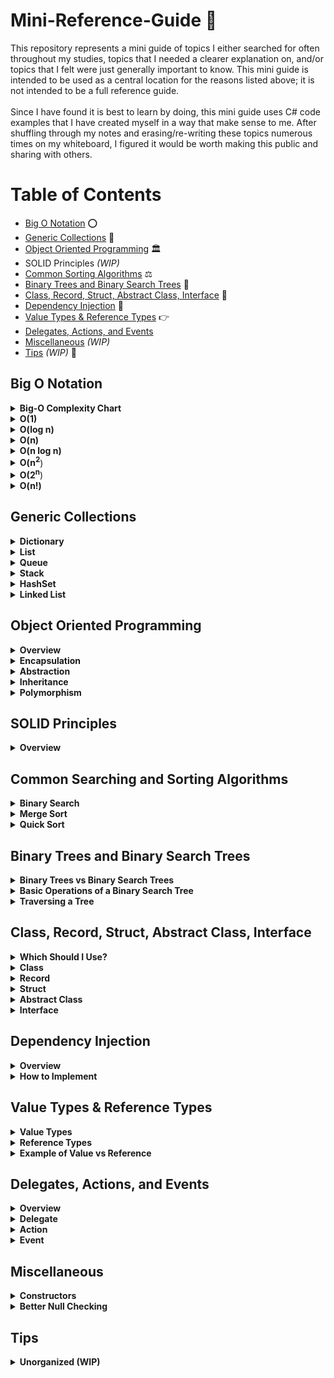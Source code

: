 # Mini-Reference-Guide :bookmark_tabs:
This repository represents a mini guide of topics I either searched for often throughout my studies, topics that I needed a clearer explanation on, and/or topics that I felt were just generally important to know. This mini guide is intended to be used as a central location for the reasons listed above; it is not intended to be a full reference guide. <br>
<br>
Since I have found it is best to learn by doing, this mini guide uses C# code examples that I have created myself in a way that make sense to me.
After shuffling through my notes and erasing/re-writing these topics numerous times on my whiteboard, I figured it would be worth making this public and sharing with others. <br>

# Table of Contents  
* [Big O Notation](#big-o-notation) :o:
* [Generic Collections](#generic-collections) :wrench:
* [Object Oriented Programming](#object-oriented-programming) :classical_building:
* SOLID Principles *(WIP)*
* [Common Sorting Algorithms](#common-searching-and-sorting-algorithms) :balance_scale:
* [Binary Trees and Binary Search Trees](#binary-trees-and-binary-search-trees) :evergreen_tree:
* [Class, Record, Struct, Abstract Class, Interface](#class-record-struct-abstract-class-interface) :scroll:
* [Dependency Injection](#dependency-injection) :pushpin:
* [Value Types & Reference Types](#value-types--reference-types) :point_right:
* [Delegates, Actions, and Events](#delegates-actions-and-events)
* [Miscellaneous](#miscellaneous) *(WIP)*
* [Tips](#tips) *(WIP)* :notebook:	

## Big O Notation
<details>
  <summary><b>Big-O Complexity Chart</b></summary>
<br>
<img src=https://github.com/Kfollen93/Mini-Reference-Guide/blob/main/Images/BigOChart.png alt="Big O Complexity Chart"> <br>
https://www.bigocheatsheet.com/
</details>

<details>
  <summary><b>O(1)</b></summary>
  O(1) is represented as "Constant Time". This means that regardless of the amount of data that is involved, whether it's 10,000 or 10, it will always require the same amount of time. <br>
  <br>
  An example of O(1) is:

  ```cs
  private static int ReturnFirstElementInArray(int[] arr)
  {
      return arr[0];
  }
  ```
</details>

<details>
  <summary><b>O(log n)</b></summary>
  O(log n) is represented as "Logarithmic Time". This means that the time will increase linearly while n increases exponentially. It is most commonly seen with divide and conquer algorithms. You can think of it as when the input is being divided in half with each iteration, it is logarithmic time. <br>
  <br>
  An example of O(log n) is:

  ```cs
  // Binary Search
  private int SearchForTargetIndex(int[] arr, int target)
  {
      int leftPointer = 0;
      int rightPointer = arr.Length - 1;
    
      while (leftPointer <= rightPointer)
      {
          // Prevent integer overflow.
          int mid = leftPointer + (rightPointer - leftPointer) / 2;

          if (arr[mid] == target)
              return mid;
          else if (target < arr[mid])
              rightPointer = mid - 1;
          else
              leftPointer = mid + 1;
      }
      return false;
  }
  ```
  It is worth noting that in the best case here, the time complexity could actually be O(1) if the mid point matches the target at the start. However, it is typical to measure time complexity based upon the worst case scenario, which in this case would be O(log n).
</details>

<details>
  <summary><b>O(n)</b></summary>
  O(n) is represented as "Linear Time". This means that the amount of time it will take is directly proportional to the number (<b><i>n</i></b>) of elements. The larger the amount of data that is involved, the longer it will take to complete. <br>
  <br>
  An example of O(n) is:

  ```cs
  private static int SearchForTargetIndex(int[] arr, int target)
  {
      for (int i = 0; i < arr.Length; i++)
      {
          if (arr[i] == target)
          {
              return i;
          }
      }
  }
  ```
 It is worth noting in the example above, if the array was sorted already, we could apply Binary Search to solve this and reduce the time complexity down to O(log n), but assuming the array is not sorted, then this would be the most optimal solution, as sorting an array is slower than a linear search (as you will see in the next example).
</details>
  
<details>
  <summary><b>O(n log n)</b></summary>
  O(n log n) is represented as "Linearithmic Time". I find it is easiest to understand this as an algorithm that performs O(log n) operations <b><i> n </i></b> times. <br>
  <br>
  An example of O(n log n) is:

  ```cs
private static int[] MergeSort(int[] nums)
{
      if (nums.Length <= 1) return nums; // Array is already sorted
      int[] left;
      int[] right;
      int[] sorted = new int[nums.Length];

      int mid = nums.Length / 2;

      left = new int[mid]; // Sets the size of left

      // if the array is even
      if (nums.Length % 2 == 0)
      {
          right = new int[mid];
      }
      else // if the array is odd, then add one extra element to the right array
      {
          right = new int[mid + 1];
      }

      // Populating the left array -> Going from 0 to the mid point.
      for (int i = 0; i < mid; i++)
      {
          left[i] = nums[i];
      }

      // Populating the right array -> Going from the mid point to the end of the array.
      int j = 0;
      for (int i = mid; i < nums.Length; i++)
      {
          right[j] = nums[i];
          j++;
      }

      // Use recursion to sort the arrays
      left = MergeSort(left);
      right = MergeSort(right);

      // Merge arrays - Call the Merge function
      sorted = Merge(left, right);

      return sorted;
}

public static int[] Merge(int[] left, int[] right)
{
      // Set the size of the sorted array
      int sortedLength = left.Length + right.Length;
      int[] sorted = new int[sortedLength];

      int leftIndex = 0;
      int rightIndex = 0;
      int indexSorted = 0;

      // While there's always at least one element in either array
      while (leftIndex < left.Length || rightIndex < right.Length)
      {
        // If there's at least one element in BOTH arrays
        if (leftIndex < left.Length && rightIndex < right.Length)
        {
            if (left[leftIndex] <= right[rightIndex])
            {
                sorted[indexSorted] = left[leftIndex];
                leftIndex++;
                indexSorted++;
            }
            else
            {
                sorted[indexSorted] = right[rightIndex];
                rightIndex++;
                indexSorted++;
            }
        }
        // If only the left array has elements
        else if (leftIndex < left.Length)
        {
            sorted[indexSorted] = left[leftIndex];
            leftIndex++;
            indexSorted++;
        }
        // If only the right array has elements
        else if (rightIndex < right.Length)
        {
            sorted[indexSorted] = right[rightIndex];
            rightIndex++;
            indexSorted++;
        }
    }
    return sorted;
}
  ```
</details>
  
<details>
  <summary><b>O(n<sup>2</sup></b>)</summary>
  O(n<sup>2</sup>) is represented as "Quadratic Time". You will most typically see this with nested loops (although do not fall victim to thinking if it is a nested loop that it is automatically Quadratic Time; this is not how you calculate time complexity). If you are looping through the outer array <b><i> n </i></b> times, then the inner loop will also need to run <b><i> n </i></b> times during each iteration of the outer loop (the square of n).  <br>
  <br>
  An example of O(n<sup>2</sup></b>) is:

  ```cs
  private static void SortArrayInPlace(int[] arr)
  {
      int temp;
  
      for (int i = 0; i < arr.Length; i++)
      {
          for (int j = i + 1; j < arr.Length; j++)
          {
              if (arr[j] < arr[i])
              {
                  temp = nums[j];
                  nums[j] = nums[i];
                  nums[i] = temp;
              }
          }
      }
  }
  ```
</details>
  
<details>
  <summary><b>O(2<sup>n</sup></b>)</summary>
  O(2<sup>n</sup>) is represented as "Exponential Time". You will most likely see this with recursive functions that make two recursive calls, in order to solve a problem of size <b><i> n</i></b>.  <br>
  <br>
  An example of O(2^n) is:

  ```cs
  private static int Fibonacci(int n)
  {
      if (n < 2)
      {
          return n;
      }
      else
      {
         return Fibonacci(n - 1) + Fibonacci(n - 2);
      }
  }
  ```
</details>
  
<details>
  <summary><b>O(n!)</b></summary>
  O(n!) is represented as "Factorial Time". You are most likely to see this when writing algorithms that involve permutations. You should know that a factorial is the product of the sequence of <b><i> n</i></b> integers. <b><i>10!</i></b> is already 3,628,800.<br>
  <br>
  I do not have much experience solving common O(n!) algorithms, therefore instead of copying/pasting a solution I do not fully understand, I will share a couple common problems for you to review:

  ```cs
  Traveling Salesman
  Generate all the Permutations of a List
  ```
</details>
  
## Generic Collections
<details>
  <summary><b>Dictionary</b></summary>
  Stores items as a Key/Value pair. I find using a Dictionary can be useful for a lot of situations. Just remember keys must be unique! The Dictionary structure utilizes hashing, allowing for many methods (Add(), ContainsKey(), etc) to run in O(1) time (similiar to a HashSet).<br>
 <br>
 An example of using a Dictionary is:
  
  ```cs
    // Every element appears twice except for one element in nums.
    // (Example: nums = [4,1,2,1,2]). Find that single one.
    public int SingleNumber(int[] nums)
    {
        // Create a Dictionary
        Dictionary<int, int> dic = new Dictionary<int, int>();
        int value = 0;
        foreach (int i in nums)
        {
            if (!dic.ContainsKey(i))
            {
                dic.Add(i, 1);
            }
            else
            {
                dic[i]++;
            }
            
            // Alternatively this could be done using TryAdd()
            if (!dic.TryAdd(i, 1)) dic[i]++;
        }
        
        foreach (KeyValuePair<int, int> pair in dic)
        {
            if (pair.Value.Equals(1))
            {
                value = pair.Key; 
            }
        }
        return value;
        
        // The example above is a bit overkill too, there's many ways to do this, but I wanted to display a potential way of using an array.
        // You could solve this through LINQ's Group By, adding to HashSet, etc.
    }
```
</details>

<details>
  <summary><b>List</b></summary>
  Similar to an Array but able to add/remove items from it during run time. Array memory is static and continuous. List memory is dynamic and random. List has a .Count property and if .Count equals .Capacity, then the capacity of the List is increased by automatically reallocating the internal array, and the existing elements are copied to the new array before the new element is added. However, if .Count is less than .Capacity, this calling .Add() is an O(1) operation. If the capacity needs to be increased to accommodate the new element, this method becomes an O(n) operation, where n is Count. Remove() is a linear search. <br>
  <br>
  An example of using a List is:
  
  ```cs
      public static void Main(string[] args)
      {
          List<int> myList = new List<int>();

          myList.Add(1);
          myList.Add(2);
          myList.Add(3);
          foreach (int i in myList)
          {
              Console.WriteLine(i);
          }
          Console.WriteLine("--------");

          myList.Reverse();
          foreach (int i in myList)
          {
              Console.WriteLine(i);
          }
          Console.WriteLine("--------");

          myList.Remove(2);
          foreach (int i in myList)
          {
              Console.WriteLine(i);
          }
          Console.WriteLine("--------");

          Console.WriteLine("The index of number 3 is: " + myList.IndexOf(3));

          Console.WriteLine(myList.ToArray());
      }
  
      /*
      Print out would look like:
      1
      2
      3
      --------
      3
      2
      1
      --------
      3
      1
      --------
      The index of number 3 is: 0
      System.Int32[]
      */
```
</details>
  
<details>
  <summary><b>Queue</b></summary>
  Stores items on First-in-First-out (FIFO) basis. You can remember how a Queue works by thinking of waiting in a line. The person at the front of the line, will be first the first person out of the line. Enqueue() is an O(1) operation if the Count is less than the capacity of the internal array (otherwise it is linear). Where as Dequeue() and Peek() are always an O(1) operation. Queues are often seen used in Breadth First Search (BFS) algorithms.<br>
  <br>
  An example of a using a Queue is:
  
```cs
    static void Main(string[] args)
    {
        Queue<int> myQueue = new Queue<int>();
  
        myQueue.Enqueue(1);
        myQueue.Enqueue(2);
        myQueue.Enqueue(3);
        myQueue.Enqueue(4);
        myQueue.Dequeue();
        myQueue.Peek();
  
        foreach(int i in myQueue)
        {
            Console.WriteLine(i);
        }
  
        Console.WriteLine(myQueue.Peek());
  
      /* Output:
         2
         3
         4
         
         2 // Peek() returns the object at the beginning of the Queue without removing it
      */
    }
  ```
</details>
  
<details>
  <summary><b>Stack</b></summary>
  Stores items on a Last-in-First-out (LIFO) basis. Some important methods of a Stack are: Peek() which returns the object at the top of the Stack without removing it, Pop() which removes and returns the object at the top of the Stack, and Push() which inserts an object at the top of the Stack. A Stack is often used for Depth First Search (DFS) solutions and/or can be implemented as an iterative solution, as an alternative to a recursive solution.<br>
  <br>
  I find myself frequently using Stacks when implementing an iterative approach during a tree traversal, an example being:
  
  ```cs
  /**
 * Definition for a binary tree node.
 * public class TreeNode {
 *     public int val;
 *     public TreeNode left;
 *     public TreeNode right;
 *     public TreeNode(int val=0, TreeNode left=null, TreeNode right=null) {
 *         this.val = val;
 *         this.left = left;
 *         this.right = right;
 *     }
 * }
 */
public class Solution
{
    public IList<int> InorderTraversal(TreeNode root) 
    {
        List<int> list = new List<int>();
        if (root == null) return list;
        
        Stack<TreeNode> stack = new Stack<TreeNode>();
        
        while (stack.Count != 0 || root != null)
        {
            if (root != null)
            {
                stack.Push(root);
                root = root.left;
            }
            else
            {
                root = stack.Pop();
                list.Add(root.val);
                root = root.right;
            }
        }
        
        return list;
    }
}
```
</details>
  
<details>
  <summary><b>HashSet</b></summary>
  Functions similar to a List by being able to add and remove items, however the main difference is that it can only store unordered unique elements (no duplicates). In addition to the above, a HashSet set has a O(1) lookup time, compared to a List or Array, which is O(n). A HashSet has similar functions to a List such as Count(), Add(), and Remove(). <br>
  <br>
An example of using a HashSet is:
  
```cs
  public static void Main(string[] args)
  {

    HashSet<int> hash = new HashSet<int>();

    hash.Add(1);
    hash.Add(2);
    hash.Add(3);
    hash.Add(3); // NOTE: This 3 is not added since it's duplicative.
    foreach (int i in hash)
    {
        Console.WriteLine(i);
    }
    Console.WriteLine("--------");

    hash.Remove(2);
    foreach (int i in hash)
    {
        Console.WriteLine(i);
    }

    /*
    1
    2
    3
    --------
    1
    3
    */
    
    // Note: Since a HashSet can only hold unique items, and .Add() is a boolean, you can simply call .Add(),
    // without checking .Contains() first. Example:
    
    if (hash.Add(5)) // If '5' isn't in the HashSet already, then the statement will be true and 5 will be added.
    
  }
```
</details>
  
<details>
  <summary><b>Linked List</b></summary>
  Linked list data items consists of nodes. A node is a combination of data and a pointer to the next node which is stored somewhere in a random memory location. Linked Lists are worth reading into further than this brief summary, as they are often used in interview questions and they can be a bit tricky to understand. Linked Lists provide O(1) insertion and removal (in a singly-linked list) if the pointer to the node right before the one you want to insert or remove is known, otherwise you will have an O(n) search to find that node. <br>
  You can visualize a Linked List as a list that contains nodes and each node contains a value and pointer (the link) to the next node within the list. <br>
  <br>
  
  ```
          [5] -> [4] -> [9] -> [6]
  ```
  <br>
An example of using a Linked List is:
  
```cs
  /**
 * Definition for singly-linked list.
 * public class ListNode {
 *     public int val;
 *     public ListNode next;
 *     public ListNode(int val=0, ListNode next=null) {
 *         this.val = val;
 *         this.next = next;
 *     }
 * }
 */
  public class Solution 
  {
      public ListNode ReverseList(ListNode head)
      {
          ListNode prev = null;

          while (head != null)
          {
              ListNode temp = head;
              head = head.next;
              temp.next = prev; // Turns the pointer backwards
              prev = temp;
          } 
          return prev;
          
          // This could also be implemented with a Stack :) 
      }
  }
```
</details>
  
## Object Oriented Programming
 <details>
    <summary><b>Overview</b></summary>
  Object Oriented Programming (OOP) is a programming style that focuses on the use of classes and objects. You will commonly hear this structure used with examples such as the code classes being blueprints that build instances of objects. The class is often a broad category, that will then share attributes, but the objects themselves will have their own values. Imagine you have a class named <code>Car</code>, and it has the attributes of: <code>model</code>, <code>color</code>, <code>year</code>. We could then give the Car class a method as well, such as, <code>ChangeColor();</code>. After that we would make an instance of the class, which is the object, by using the <code>new</code> keyword, such as <code>Car myFirstCar = new Car();</code>. From here you could make several car instances from the <code>Car</code> class that all have different values for the attributes listed above. <br>
   <br>
  There are four pillars of OOP, which are: Encapsulation, Abstraction, Inheritance, and Polymorphism.
 </details>
  
 <details>
   <summary><b>Encapsulation</b></summary>
   Encapsulation uses public/private modifiers to restrict what attributes can (and can not) be accessed. Attributes of the class are often kept private and public get and set accessors are provided to manipulate these attributes. Proper use of Encapsulation will help us avoid breaking things that are not related to the change we are making, increase readability and maintainability, and reduce complexity by means of decoupling. <br>
   
 ```cs
 class Enemy
{
    private string name;
    public string Name // Property
    {
        get { return name; } // get accessor which returns the value of the Name property
        set { name = value; } // set accessor to set a new value. The value keyword represents the value being assigned to the property.
    }
    
    // This could also be simplified to:
    public string Name { get; set; } // Publicly get the value and pubicly set it.
    public string Name { get; private set; } // Publicly get the value, but it can only be set privately within the class.
}
```
```cs
  class Program
 {
    static void Main(string[] args)
    {
        Enemy enemy = new Enemy();
        enemy.Name = "Bowser"; // set accessor will invoke
        Console.WriteLine(enemy.Name); // get accessor will invoke
    }
 }
```
   
 </details>
  
 <details>
   <summary><b>Abstraction</b></summary>
   Abstraction only shows the essential information, and hides any unnecessary details from the user. Abstraction is often implemented through interfaces and by using abstract classes. Abstraction and Encapsulation relate in a lot of ways, but Abstraction's focus is around creating an interface through which classes can interact with, and keeping the code decoupled so that each object is its own entity.<br>
   <br>
We're abstracting away the actual implmentation of how something works.  We're not interested in those specifics. A great example can be seen with a car. There are few things we need to know about a car in order to use it: how much gas it has, how the steering wheel works, where the brake pedal and gas pedal are, and so forth. However, we don't need to know exactly how the car works when we press the gas pedal and how this actually causes the car to move, along with how the break pedal works to slow down the car. All we care about is that if we call the method <code>MoveCar()</code> that the car would move. Therefore, by using interfaces, sections of code can communicate with each other, but they don't depend on each other to work.
 </details>
  
 <details>
   <summary><b>Inheritance</b></summary>
   At the simplest level, Inheritance involves the child class inheriting data and behaviors from the parent class. Within OOP, inhertiance can be defined as a "is-a" relationship between child and parent class. Sticking with the car example, it would make sense to have a parent class named <code>Car</code>. This class would contain data that is shared among all cars such as: <code>type</code>, <code>model</code>, <code>year</code>, <code>color</code>, and so forth. The idea of this parent class is that it contains general data that our child classes can inherit when we create an object. For example, now that the parent class <code>Car</code> is complete, we could make a child class such as <code>BMW</code> that inherits from <code>Car</code> and create an object. This might look like:
   
   ```cs
    class Car
    {
        public string Type { get; set; }
        public int NumOfDoors { get; set; }
        public int Year { get; set; }
        public string Color { get; set; }

        public void PushHorn()
        {
            Console.WriteLine("Honk honk!");
        }
    }
```

```cs
    class Bmw : Car
    {
        public string bmwSeries = "Default Series";

        public void DisplayBMWLogo()
        {
            Console.WriteLine("Only BMW cars come with the BMW logo.");
        }
    }
```

```cs
class Program
    {
        static void Main(string[] args)
        {
            Bmw myBmw = new Bmw();
            {
                myBmw.Type = "gas";
                myBmw.NumOfDoors = 2;
                myBmw.Year = 2004;
                myBmw.Color = "red";
                myBmw.bmwSeries = "series 3";
            };

            myBmw.PushHorn();
            Console.WriteLine($"My BMW is a {myBmw.NumOfDoors} door car, and it is a {myBmw.bmwSeries}.");
            myBmw.DisplayBMWLogo();
   
            /* Output:
               Honk honk!
               My BMW is a 2 door car, and it is a series 3.
               Only BMW cars come with the BMW logo. */
        }
    }
```
   You can then create as many other car classes that you want like <code>Audi</code> for example, and then have it also inherit from the <code>Car</code> base class. This way you are able to reuse the fields created, and tailor them to the car you create, without having to re-write the same code each time.

 </details>
  
 <details>
   <summary><b>Polymorphism</b></summary>
   Polymorphism is the condition of occurring in several different forms. In programming, this means that Polymorphism provides a class with the ability to have multiple implementations with the same name. Polymorphism tends to expand on Inheritance by allowing us to use inherited methods from another class to perform different tasks. This gives us the opportunity to call a single method in many different ways (specifically by including the use of virtual and override methods). <br>
To make this more clear, I have posted an example below directly from the Microsoft documentation on Polymorphism:

```cs
// https://docs.microsoft.com/en-us/dotnet/csharp/fundamentals/object-oriented/polymorphism
public class Shape
{
    // A few example members
    public int X { get; private set; }
    public int Y { get; private set; }
    public int Height { get; set; }
    public int Width { get; set; }

    // Virtual method
    public virtual void Draw()
    {
        Console.WriteLine("Performing base class drawing tasks");
    }
}

public class Circle : Shape
{
    public override void Draw()
    {
        // Code to draw a circle...
        Console.WriteLine("Drawing a circle");
        base.Draw();
    }
}
public class Rectangle : Shape
{
    public override void Draw()
    {
        // Code to draw a rectangle...
        Console.WriteLine("Drawing a rectangle");
        base.Draw();
    }
}
public class Triangle : Shape
{
    public override void Draw()
    {
        // Code to draw a triangle...
        Console.WriteLine("Drawing a triangle");
        base.Draw();
    }
}

// Polymorphism at work #1: a Rectangle, Triangle and Circle
// can all be used whereever a Shape is expected. No cast is
// required because an implicit conversion exists from a derived
// class to its base class.
var shapes = new List<Shape>
{
    new Rectangle(),
    new Triangle(),
    new Circle()
};

// Polymorphism at work #2: the virtual method Draw is
// invoked on each of the derived classes, not the base class.
foreach (var shape in shapes)
{
    shape.Draw();
}
/* Output:
    Drawing a rectangle
    Performing base class drawing tasks
    Drawing a triangle
    Performing base class drawing tasks
    Drawing a circle
    Performing base class drawing tasks
*/
```

  </details>
  
## SOLID Principles
 <details>
    <summary><b>Overview</b></summary>
  Temp
 </details>
   
## Common Searching and Sorting Algorithms
 <details>
   <summary><b>Binary Search</b></summary>
   Binary Search is a fast algorithm to find a value in a sorted array (or any sorted sequence). The algorithm works by initially searching the entire sequence. At each step, the algorithm compares the median value in the search space to the target value. Due to the sequence being sorted, it can then eliminate half of the search space. By doing this repeatedly, it will eventually be left with a search space consisting of a single element, the target value/index, or we can return out of the function if the target does not exist at this point. The time complexity of the Binary Search algorithm is <b>O(log n)</b>, and space complexity is <b>O(n)</b>.

```cs
// Binary Search in a sorted array
  private static int SearchForTargetIndex(int[] arr, int target)
  {
      int leftPointer = 0;
      int rightPointer = arr.Length - 1;
    
      while (leftPointer <= rightPointer)
      {
          int mid = leftPointer + (rightPointer - leftPointer) / 2;

          if (arr[mid] == target)
              return mid;
          else if (target < arr[mid])
              rightPointer = mid - 1;
          else
              leftPointer = mid + 1;
      }
      return false; // Target does not exist.
  }
```
 </details>
  
 <details>
   <summary><b>Merge Sort</b></summary>
   Merge Sort is a divide and conquer algorithm that works by breaking an array down into several smaller sub-arrays until each sub-array consists of a single element, and then merges them back into a final sorted array. It is important to note that although my example shows an array being sorted, you will often see Merge Sort being the preferred implementation when dealing with sorting linked-lists. The time complexity of the Merge Sort algorithm is <b>O(n log n)</b>, and space complexity is <b>O(n)</b>.
   
```cs
private static int[] MergeSort(int[] nums)
{
    if (nums.Length <= 1) return nums; // Array is already sorted
    int[] left;
    int[] right;
    int[] sorted = new int[nums.Length];

    int mid = nums.Length / 2;

    left = new int[mid]; // Sets the size of left

    // if the array is even
    if (nums.Length % 2 == 0)
    {
        right = new int[mid];
    }
    else // if the array is odd, then add one extra element to the right array
    {
        right = new int[mid + 1];
    }

    // Populating the left array -> Going from 0 to the mid point.
    for (int i = 0; i < mid; i++)
    {
        left[i] = nums[i];
    }

    // Populating the right array -> Going from the mid point to the end of the array.
    int j = 0;
    for (int i = mid; i < nums.Length; i++)
    {
        right[j] = nums[i];
        j++;
    }

    // Use recursion to sort the arrays
    left = MergeSort(left);
    right = MergeSort(right);

    // Merge arrays - Call the Merge function
    sorted = Merge(left, right);

    return sorted;
}

public static int[] Merge(int[] left, int[] right)
{
    // Set the size of the sorted array
    int sortedLength = left.Length + right.Length;
    int[] sorted = new int[sortedLength];

    int leftIndex = 0;
    int rightIndex = 0;
    int indexSorted = 0;

    // While there's always at least one element in either array
    while (leftIndex < left.Length || rightIndex < right.Length)
    {
      // If there's at least one element in BOTH arrays
      if (leftIndex < left.Length && rightIndex < right.Length)
      {
          if (left[leftIndex] <= right[rightIndex])
          {
              sorted[indexSorted] = left[leftIndex];
              leftIndex++;
              indexSorted++;
          }
          else
          {
              sorted[indexSorted] = right[rightIndex];
              rightIndex++;
              indexSorted++;
          }
      }
      // If only the left array has elements
      else if (leftIndex < left.Length)
      {
          sorted[indexSorted] = left[leftIndex];
          leftIndex++;
          indexSorted++;
      }
      // If only the right array has elements
      else if (rightIndex < right.Length)
      {
          sorted[indexSorted] = right[rightIndex];
          rightIndex++;
          indexSorted++;
      }
  }
  return sorted;
}
```
 </details>
  
 <details>
   <summary><b>Quick Sort</b></summary>
   Quick Sort is another divide and conquer algorithm. You will often see Quick Sort being the preferred implementation when dealing with sorting arrays. It works by choosing an element as a pivot point, and then partitioning the array around that pivot point so that elements that are smaller than the pivot point are before it, and elements larger than it are after it. Through recursion, we repeat this partition until the array is sorted. Although you could select any element as the pivot point, it is common to choose the median value from the first, last, and middle element of the array. A benefit of Quick Sort is that it sorts in place so it doesn’t require any additional storage. The worst case time complexity of Quick Sort is <b>O(n<sup>2</sup></b>), but the average time complexity (and best) is <b>O(n log n)</b>; however, the space complexity is only <b>O(log n)</b>.
   
   ```cs
public static void QuickSort(int[] arr, int low, int high)
{  
      if (low < high)
      {
          int pivotLocation = Partition(arr, low, high);
          QuickSort(arr, low, pivotLocation - 1);
          QuickSort(arr, pivotLocation + 1, high);
      }
}
        
public static int Partition(int[] arr, int low, int high)
{
      int pivot = arr[high];
      int index = (low - 1);

      for (int i = low; i <= high - 1; i++)
      {
          if (arr[i] < pivot)
          {
              index++;
              Swap(arr, index, i);
          }
      }

      Swap(arr, index + 1, high);
      return (index + 1);
}

public static void Swap(int[] arr, int index, int i)
{
      int temp = arr[index];
      arr[index] = arr[i];
      arr[i] = temp;
}

/*

Driver code to set up and print the sorted array

public static void Main(string[] args)
{

     int[] arr = {2, 6, 5, 3, 8, 7, 1, 0};
     int startOfArr = 0;
     int endOfArr = arr.Length - 1;

     QuickSort(arr, startOfArr, endOfArr);
     foreach (int i in arr)
     {
         Console.WriteLine(i); // 0 1 2 3 5 6 7 8
     }
}

*/ 
```
 </details>
  
## Binary Trees and Binary Search Trees
<details>
  <summary><b>Binary Trees vs Binary Search Trees</b></summary>
  The focus of this section will be specifically on Binary Search Trees, but I think it is important to have an understanding that Binary Trees and Binary Search Trees are different. <br>
  <br>
  I like to think of Binary Trees as a basic data structure that involves a collection of nodes. The only rule for a Binary Tree is that a parent node can never have more than two children (hence "Binary"). Hierarchically, a Binary Search Tree shares the same structure as a Binary Tree, but the Binary Search Tree nodes are organized in a way where the left child only contains nodes with values less than the parent node, and the right child only contains nodes with values greater than (or equal) to the parent node. <br>
  <br>
  You can think of the Binary Tree as a more basic/general data stucture of a Binary Search Tree, but keep in mind that they do differ. All Binary Search Trees are by definition a Binary Tree, but not all Binary Trees are Binary Search Trees. A Binary Search Tree is simply a variation of the Binary Tree, pertaining to how the nodes are organized. <br> With a BST, all nodes to the left of the root node must be less than the root node, and all nodes to the right of the root node must be greater than the root node.
  <br>
  
  ```
                                      Binary Tree           Binary Search Tree
                                         100                      102
                                        /   \                    /   \
                                      101    102               100   103

```
</details>
  
<details>
  
  <summary><b>Basic Operations of a Binary Search Tree</b></summary>
  To my understanding, when working with BSTs, it is best to try to work with "Balanced" trees. A balanced BST is when the left and right subtrees only differ in height by at most one from every node. <br>
  <br>
 
```
                                    Unbalanced BST         Balanced Binary Search Tree
                                       103                     102
                                      /                       /   \
                                    102                     100    103
                                    /
                                  100

```
  The reason for working with a balanced BST, rather than an unbalanced BST, is that we can get the time complexity for Searching, Inserting and Deleting a node, all down to O(log n) (as opposed to the slower O(n) time complexity for an unbalanced BST).
  <br>
    <details>
      <summary><b>Search</b></summary>
      Search for an element in the tree. <br>
      This could be solved iteratively or recursively. Below is my example of searching for an element in a BST iteratively:
```cs
/**
 * Definition for a binary tree node.
 * public class TreeNode {
 *     public int val;
 *     public TreeNode left;
 *     public TreeNode right;
 *     public TreeNode(int val=0, TreeNode left=null, TreeNode right=null) {
 *         this.val = val;
 *         this.left = left;
 *         this.right = right;
 *     }
 * }
 */
public class Solution 
{
    public TreeNode SearchBST(TreeNode root, int val) 
    {
        while (root != null)
        {
            if (root.val == val)
            {
                return root;
            }
            
            if (val < root.val)
            {
                root = root.left;
            }
            else
            {
                root = root.right;
            }
        }
        
        return null;
    }
}
```
  </details>
    <details>
      <summary><b>Insert</b></summary>
      Insert an element in the tree. <br>
      This could be solved iteratively or recursively. Below is my example of inserting an element in a BST recursively & iteratively: <br>
      
```cs
/**
 * Definition for a binary tree node.
 * public class TreeNode {
 *     public int val;
 *     public TreeNode left;
 *     public TreeNode right;
 *     public TreeNode(int val=0, TreeNode left=null, TreeNode right=null) {
 *         this.val = val;
 *         this.left = left;
 *         this.right = right;
 *     }
 * }
 */
public class Solution 
{
    public TreeNode InsertIntoBST(TreeNode root, int val)
    {
        if (root == null) return new TreeNode(val);
        
        if (root.val > val)
        {
            root.left = InsertIntoBST(root.left, val);
        }
        else
        {
            root.right = InsertIntoBST(root.right, val);
        }
        
        return root;
    }
}
      
// Iterative solution below:
      
public class Solution
{
    public TreeNode InsertIntoBST(TreeNode root, int val)
    {
        if (root == null) return new TreeNode(val);
        TreeNode current = root;
        
        while (true)
        {
            if (current.val <= val)
            {
                if (current.right != null)
                {
                    current = current.right;
                }
                else
                {
                    current.right = new TreeNode(val);
                    break;
                }
            }
            else
            {
                if (current.left != null)
                {
                    current = current.left;
                }
                else
                {
                    current.left = new TreeNode(val);
                    break;
                }
            }
        }
        
        return root;
    }
}
```
      
</details>
    <details>
      <summary><b>Delete</b></summary>
      Delete an element in the tree. <br>
      This is by far the most complex operation to do when it comes to the three (Search, Insert, and Delete). This is because there are three conditions that you must check for when wanting to delete a node. <br>
      <br>
      First condition to check: If the node doesn't have any children. <br>
      Second condition to check: If the node has one child (left or right). <br>
      Third condition to check: If the node has two children. <br>
      <br>
      An example of deleting a node from a BST can be seen below: <br>
      
```cs
/**
 * Definition for a binary tree node.
 * public class TreeNode {
 *     public int val;
 *     public TreeNode left;
 *     public TreeNode right;
 *     public TreeNode(int val=0, TreeNode left=null, TreeNode right=null) {
 *         this.val = val;
 *         this.left = left;
 *         this.right = right;
 *     }
 * }
 */
public class Solution 
{ 
    public TreeNode DeleteNode(TreeNode root, int key) 
    {
        if (root == null) return null;
        
        if (key < root.val)
        {
            root.left =  DeleteNode(root.left, key);
        }  
        else if (key > root.val )
        {
            root.right =  DeleteNode(root.right, key);
        }
        else // Here we've found the node that we need to delete.
        {
            root = DeleteFoundNode(root,key); 
        }
        
        return root;
    }
    
    public TreeNode DeleteFoundNode(TreeNode root, int key) 
    {
        if (root.right == null && root.left == null) // 1. Node has no children.
        {
            root = null;
        }
        else if (root.right == null) // 2. Node has one child either right or left.
        {
            root = root.left;
        }
        else if (root.left == null)
        {
            root = root.right;
        }   
        else // 3. Node has two children.
        {
            TreeNode minNode = FindMinValue(root.right);
            root.val = minNode.val;
            root.right = DeleteNode(root.right, minNode.val);
        }
        
        return root;        
    }
    
    public TreeNode FindMinValue(TreeNode root)
    {
        while (root.left != null)
        {
            root = root.left;
        }
        
        return root;
    }
}
```
   </details>
</details>
  
<details>
  <br>
  <summary><b>Traversing a Tree</b></summary>
    <details>
      <summary><b>Breadth First Search (Level-order Traversal)</b></summary>
      Breadth First Search (BFS), also known as Level-order Traversal, is when you traverse a tree starting from the root node and then explore all the nodes at the current depth, before moving on to explore all the nodes at the next depth. I like to think of this as going from left to right as you explore the nodes at each level of the tree. <br>
      <br>
      An example to return the level order traversal of a tree nodes' values. (i.e., from left to right, level by level) is: <br>
      
```cs
public IList<IList<int>> LevelOrder(TreeNode root)
{
    if (root == null) return new List<IList<int>>();

    var output = new List<IList<int>>();
    var q = new Queue<TreeNode>();
    q.Enqueue(root);

    while (q.Count != 0)
    {
        int size = q.Count;
        List<int> currentLevel = new List<int>();

        for (int i = 0; i < size; i++)
        {
            TreeNode current = q.Dequeue();
            currentLevel.Add(current.val);

            if (current.left != null)
                q.Enqueue(current.left);

            if (current.right != null)
                q.Enqueue(current.right);
        }

        output.Add(currentLevel);
    }    

    return output;
}
 ```  
 </details>

  
<details>
  
  <summary><b>Depth First Search</b></summary>
  Depth First Search (DFS) is an algorithm used to traverse tree or graph structures. The algorithm starts at the root node, and then traverses as far as possible before backtracking. There are three commons ways to traverse a tree (or graph) in a DFS manner: Pre-Order, In-Order, and Post-Order. All of these traversal methods can be implemented iteratively (utilizing a Stack) or recursively.
    <details>
      <summary><b>Pre-order Traversal</b></summary>
      Traverse the tree in Pre-order (Root, Left, Right). You could use this traversal when you want to create a copy of a binary search tree. <br>
      <br>
      This means you will first visit the root node, then visit the left child (which includes its entire subtree), and lastly visit the right child (also including its entire subtree). A recursive example can be seen below when combining two binary trees into one: <br>
      
```cs
      /**
 * Definition for a binary tree node.
 * public class TreeNode {
 *     public int val;
 *     public TreeNode left;
 *     public TreeNode right;
 *     public TreeNode(int val=0, TreeNode left=null, TreeNode right=null) {
 *         this.val = val;
 *         this.left = left;
 *         this.right = right;
 *     }
 * }
 */
      
public class Solution 
{
    public TreeNode MergeTrees(TreeNode root1, TreeNode root2)
    {
        if (root1 == null) return root2;
        if (root2 == null) return root1;
        
        root1.val += root2.val;
        root1.left = MergeTrees(root1.left, root2.left);
        root1.right = MergeTrees(root1.right, root2.right);
        
        return root1;
    }
}
```
</details>
  
 <details>
      <summary><b>In-order Traversal</b></summary>
      Traverse the tree in In-order (Left, Root, Right). Often used to get the values of nodes from a tree in ascending order (with a BST). <br>
   <br>
   This means you will first visit the left child (which includes its entire subtree), then visit the root node, and lastly visit the right child (also including its entire subtree). When performing In-order Traversal on a BST, this will result in all nodes being visited in ascending order.
A recursive example can be seen below: <br>
   
```cs
/**
 * Definition for a binary tree node.
 * public class TreeNode {
 *     public int val;
 *     public TreeNode left;
 *     public TreeNode right;
 *     public TreeNode(int val=0, TreeNode left=null, TreeNode right=null) {
 *         this.val = val;
 *         this.left = left;
 *         this.right = right;
 *     }
 * }
 */
   
public class Solution 
{
    // Create a list to store the nodes
    List<int> list = new List<int>();
    
    public IList<int> InorderTraversal(TreeNode root) 
    {
        InOrder(root);
        return list;
    }
    
    public void InOrder(TreeNode root)
    {
        // Base case for recursive call
        if (root == null)
        {
            return;
        }

        InOrder(root.left);
        list.Add(root.val);
        InOrder(root.right);
    }
}
```
</details>
    <details>
      <summary><b>Post-order Traversal</b></summary>
      Traverse the tree in Post-order (Left, Right, Root). If you know you will need to explore all the leaves before any root nodes, then Post-Order will be the fastest. <br>
      <br>
      An example of traversing and outputting the nodes of a tree in Post-order is:
      
```cs
/*
 * Definition for a binary tree node.
 * public class TreeNode {
 *     public int val;
 *     public TreeNode left;
 *     public TreeNode right;
 *     public TreeNode(int val=0, TreeNode left=null, TreeNode right=null) {
 *         this.val = val;
 *         this.left = left;
 *         this.right = right;
 *     }
 * }
 */
      
public class Solution
{
    List<int> list = new List<int>();

    public IList<int> PostorderTraversal(TreeNode root)
    {
        PostOrder(root);
        return list;
    }

    private void PostOrder(TreeNode root)
    {
        // Base case
        if (root == null) return;

        PostOrder(root.left);
        PostOrder(root.right);
        list.Add(root);
    }
}
```
</details>
</details>
      </details>
      
## Class, Record, Struct, Abstract Class, Interface
<details>
  <summary><b>Which Should I Use?</b></summary>
  As with most programming related things, the answer is "it depends". Generally you will be using a standard Class to create and structure your projects. However, you may encounter times when a Class doesn't quite fit.
</details>
<details>
   <summary><b>Class</b></summary>
   Classes are references types that are mutable by default (however it's possible to make an immutable class). Where a record can be viewed as simply a data structure, a class can hold data and behavior (defined by its methods). A class should be created when you want to create a specific object that has certain features, in order to define the data along with the functionality and behavior.
</details>
<details>
   <summary><b>Record</b></summary>
   Records are defaulted to immutable reference types. I've viewed records as simple sets of data. Where a class holds data with functionality, a record is just a data container. Records also use value-based equality, making them actually more similar to structs than classes in that sense.
</details>
<details>
   <summary><b>Struct</b></summary>
   Structs are value types that "Struct-ure" our data. A performance rule of thumb is that structs should be less than 16 bytes, which makes them typically fairly small. Since structs are passed by value, the size of the struct would be copied if it is passed to a function (compared to only a reference pointer (4 bytes) being passed). Therefore, if all the member fields are value types and it's less than 16 bytes, you should probably opt for using a struct. Two struct objects can also be checked for equality by value using ValueType.Equals(), doing this would not work for a class (as the default implementation of Object.Equals() checks for reference equality, and not the values within).
</details>
<details>
   <summary><b>Abstract Class</b></summary>
   Cannot be instantiated. In order to get access to it, it must be inherited from another class; therefore, it's often featured as a "base class" functionality. C# does not support multiple class inheritance. Abstract classes are great to define a template for a group of classes that will inherit from it, due to those classes sharing common features, but also restricting the (abstract) class itself from being instantiated.
</details>
<details>
   <summary><b>Interface</b></summary>
Interfaces must be implemented by another class in order to be used, but you can use several interfaces within the same class. Interfaces cannot be used to create objects (just like Abstract Classes). An Interface is often defined as a "contract". Any class that implements the interface, needs to implement all of the members defined in the interface. This is the big difference from an Abstract Class, in that data members are not defined in an interface; it is just a collection of properties/function declarations.
</details>
 
 ## Dependency Injection
 <details>
  <summary><b> Overview </b></summary>
  Dependency Injection deals with providing the objects that an object needs, instead of having it construct the objects themselves. It is a software design pattern which enables the development of loosely coupled code. This results in being able to more easily make future changes throughout the application. The last of the SOLID principles (the "D") stands for "Dependency Inversion Principle" which states: "that high-level modules/classes should not depend on low-level modules/classes. Both should depend upon abstractions. Secondly, abstractions should not depend upon details. Details should depend upon abstractions".
  </details>
  <details>
  <summary><b>How to Implement</b></summary>
Within Dependency Injection, there are three types: Constructor Injection, Property Injection, and Method Injection. <br>
<br>
Constructor Injection is what you are most likely to see being used. In this case, the dependency will be provided through the constructor when an instance of the class is created. <br>
<br>
Property Injection works by passing the dependent class object through a public property of the client class. It is not likely that you will see this often. <br>
<br>
Method Injection works by having the client class implement an interface which declares the method(s) to supply the dependency and the injector uses this interface to supply the dependency to the client class. <br>
<br>

Within .NET Core, Dependency Injection (Inversion of Control) can be set up through a built-in service container (*Note: While DI is integrated by default in .NET Core applications, it is not for older .NET Framework applications. For older applications you will need a nuget package, for example, StructureMap*). <br>
<br>
It is common to do this with the Database Context file such as:
```cs
  // Program.cs File:
  builder.Services.AddDbContext<ApiDbContext>(opt => opt.UseSqlServer(builder.Configuration.GetConnectionString("SqlServer")));

  // The file you want to use implementing with Constructor Injection:
  namespace TestAPI.Controllers
  {
      [Route("api/[controller]")]
      [ApiController]
      public class IssueController : ControllerBase
      {
          private readonly ApiDbContext _context;
          public IssueController(ApiDbContext context) => _context = context;

          [HttpGet]
          public async Task<IEnumerable<Issue>> Get()
          {
              return await _context.Issues.ToListAsync();
          }
       }
  }
```
The key here with the database context in specific, is that when the service is injected into the constructor of the class, the built in service takes on the responsibility of creating an instance of the dependency (the context) and disposing of it when it's no longer needed. You can configure the database lifetime in three ways: Transient, Scoped, and Singleton (the default lifetime is Scoped).
<br>
</details>


## Value Types & Reference Types
<details>
  <summary><b>Value Types</b></summary>
  Value Types directly contain their data.
  <br>
  Common Value Types consist of: bool, byte, char, decimal, double, enum, float, int, long, struct, and short. <br>
  Value Types all have a default value based on their type (ex: 0 for Integer, false for boolean, etc.)
 </details>
 
 <details>
 <summary><b>Reference Types</b></summary>
 Reference Types store references to their data.
 <br>
 Common Reference Types consist of: string, array (even if it consists of value types), class, delegate, record, interface, dynamic, and object. <br>
 Reference Types all have a default value of null.
</details>
  
 <details>
 <summary><b>Example of Value vs Reference</b></summary>
  An example below shows the difference between a Struct (Value Type) and a Class (Reference Type) when setting a field: 
  <br>
  
  ```cs
    public class MyClass
    {
        public int value;
        public MyClass(int num) => value = num;
    }
    
    // If a struct declares any field initializers, it must explicitly declare a constructor (otherwise there will be a compiler error).
    // Any explicitly declared constructor (with parameters, or parameterless) executes all field initializers for that struct.
    // All fields without a field initializer or an assignment in a constructor are set to the default value.
    public struct MyStruct
    {
        public int value;
        public MyStruct(int num) => value = num;
    }

    MyClass myClassOne = new MyClass(7);
    MyClass myClassTwo = myClassOne;
    myClassTwo.value = 5;
    Console.WriteLine("ClassOne has a value of: " + myClassOne.value);
    // ClassOne has a value of: 5

    MyStruct myStructOne = new MyStruct(7);
    MyStruct myStructTwo = myStructOne;
    myStructTwo.value = 5;
    Console.WriteLine("StructOne has a value of: " + myStructOne.value);
    // StructOne has a value of: 7
```

</details>

## Delegates, Actions, and Events
<details>
  <summary><b>Overview</b></summary>
  I have limited experience with creating and using Delegates, Actions, and Events within my day job as C#/.NET (mostly api/web) developer, yet I've found Unity to be an awesome place to learn how to implement and utilize this publisher/subscriber system. As an overview, you should do a quick search and read about the Observer Pattern (https://refactoring.guru/design-patterns/observer).
    </details>
    <details>
      <summary><b>Delegate</b></summary>
        As a basis, delegates enable you to store and call a function like it was a variable. For example, if you had your ordinary function:

  ```cs
  void HealthChangeHandler()
  {
    // Code
  }
  ```
  To create a delegate from this method example, it would look like:
  ```cs
  delegate void HealthChangeHandler();
  ```
  This states what kind of function can be stored in the delegate. You would then still need an instance of the delegate:
  ```cs
  delegate void HealthChangeHandler();
  HealthChangeHandler healthChangeHandler;
  ```
  Now a function could be assigned to this delegate:
  ```cs
  void ChangeHealth() { // Code to change health };
  healthChangeHandler = ChangeHealth;
  ```
  This may not look at that useful, but the real magic and help of delegates come into play when you set up your delegate to call different functions from different scripts. For example:

```cs
public class BaseEnemy : MonoBehaviour, IDamageable
{
    [SerializeField] private int _health;
    public delegate void OnBaseEnemyHealthChange();
    public OnBaseEnemyHealthChange onBaseEnemyHealthChange;

    void OnCollisionEnter(Collision collision)
    {
        if (collision.gameObject.TryGetComponent(out IDealDamage iDealDamage))
        {
            int dmgAmount = TakeDamage(iDealDamage);
            onBaseEnemyHealthChange?.Invoke(dmgAmount);
            _health -= dmgAmount;
            if (_health <= 0) DestroyEnemy();
        }
    }
 }
 
public class HealthBarUI : MonoBehaviour
{
    [SerializeField] private Slider _enemyHealthBar;
    [SerializeField] private BaseEnemy _baseEnemyScript;
    private void OnEnable() => _baseEnemyScript.OnBaseEnemyHealthChange += UpdateEnemyHealthBar;
    private void OnDisable() => _baseEnemyScript.OnBaseEnemyHealthChange -= UpdateEnemyHealthBar;
    private void UpdateEnemyHealthBar(int amt) => _enemyHealthBar.value -= amt;
}
```
Although in this case I still have a direct reference to the baseEnemyScript, I am not reliant on the Update() function to constantly poll waiting to update the healthbar UI. Instead, it's separated by having the UI listen for the onBaseEnemyHealthChange event and then update the healthbar UI accordingly. <br>
Additionally, it's important to always unsubscribe to the function to prevent memory leaks. This is most commonly done in the OnDisable() function built in by Unity.

  </details>
      <details>
    <summary><b>Action</b></summary>
      Temp
  </details>
  <details>
   <summary><b>Event</b></summary>
     Events are similar to delegates. The key difference being that events can only be called from their own class. This is not to be confused with subscribing/unsubscribing from other classes which you can still do, but rather other classes would not be able to clear the event by setting it to null (or any other value). Therefore, events abstract and confine delegates. <br>
     <br>

The best explanation I've found is from Jon Skeet, the author of the "C# in Depth" books, from a StackOverFlow posts, where he commented: <br>

*An event is fundamentally like a property - it's a pair of add/remove methods (instead of the get/set of a property). When you declare a field-like event (i.e. one where you don't specify the add/remove bits yourself) a public event is created, and a private backing field. This lets you raise the event privately, but allow public subscription. With a public delegate field, anyone can remove other people's event handlers, raise the event themselves, etc - it's an encapsulation disaster.<br>
https://stackoverflow.com/questions/3028724/why-do-we-need-the-event-keyword-while-defining-events*
<br>
<br>
Events are then called and utilized in a similar fashion to the delegate section above:
```cs
public delegate void OnGameStart();
public static event OnGameStart onGameStart;
```
<br>
However, another defining difference between a Delegate vs an Event is that delegates typically hold data (like a variable that holds a function), that can then be a parameter within a method. Contrast to delegates, events are closer to having an "event system" with sub/pub events.
</details>

## Miscellaneous
<details>
  <summary><b>Constructors</b></summary>
  To quote Microsoft: "Constructors enable the programmer to set default values, limit instantiation, and write code that is flexible and easy to read." A constructor is called whenever its class (or struct) is created. You will often utilize a constructor to initialize the private fields of the class while creating an instance for the class. It also common to limit instantiation with a constructor, in terms of providing a means of specifying the required data when the object is created. <br>
<br>
As an example, you may want to specify a required first name and last name when creating an Employee: <br>
<br>

```cs
// You can create a constructor with the shortcut by typing "ctor" and tab in Visual Studio.
class Employee
{
  public string FirstName { get; set; }
  public string LastName { get; set; }
  public string Salary { get; set; }
  
  // Employee constructor                                                   
  public Employee(string firstName, string lastName)                        
  {                                                                         
    FirstName = firstName;                                                  
    LastName = lastName;                                                    
  }                                                                         
}
```
By doing the above, now an Employee object can only be instantiated by defining the `FirstName` and `LastName`. You would get an error if you tried doing:
```cs
var employee = new Employee(); // Error.
var employee = new Employee("Bob", "Smith"); // Works.
```
<br>
There may be times where you want to create an object without any specifications, but also have the option to specify. In this case, you would need to define an empty constructor, along with a second constructor holding the fields you require. You are not restricted to only one constructor.
</details>

<details>
<summary><b>Better Null Checking</b></summary>
  Conditional statements and null checks can be cleaned up with null-coalescing and `??` checks, such as: <br>
  <br>
  
  ```cs
  Dog dog;
  string name = dog?.Name;
  // You could also chain further checks such as if you wanted the length.
  // Now if dog is null, it won't throw an error, and if Name is null, it won't throw an error for checking the Length.
  int lengthOfName = dog?.Name?.Length;
  ```
In this case you can check if the `.Name` property is null or not, and if it is, it will not throw an error. Furthermore, you could pair this up with a default value if `.Name` was null. You can do this by using the `??` operator:
```cs
Dog dog;
string name = dog?.Name ?? "Bruno";
```
If `.Name` was null, then it would return "Bruno", otherwise, it would return the `dog.Name` value. I've found this to be super helpful for minimizing the explicit conditional null checks that I would otherwise have littered everywhere.

</details>

## Tips
<details>
  <summary><b>Unorganized (WIP)</b></summary>
  
 - If a collection is already sorted, could you utilize Binary Search to perform whatever it is that you need on it? However, do not sort a collection (O n log n) purely in order to utilize Binary Search (O log n), as that largely defeats the advantages.
 - When working with Entity Framework think about when you are calling `_db.SaveChanges()` (i.e. don't Add() / SaveChanges() within a loop). There's an option for `AddRange()` and then calling `_db.SaveChanges()` once.
 - When working with Entity Framework, if you're querying the database and just need the result to perform something else but you're not actually needing to modify the entity, you can utilize `AsNoTracking()`. EF will not track the results of your query now, making it much more efficient.
 - If you need to concatenate strings more than a few times, use StringBuilder.
 - If start to get somewhere beyond 4+ parameters, consider consolidating it into its own object and passing that in instead.
 - Clarify your intent when when querying for (a) record(s); `SingleOrDefault()` states that the query should result in only one record, whereas `FirstOrDefault()` will return the first record even though there may be many.
 - Try to prevent deep level nesting of conditional statements. See if you can add a guard clause and return out early instead.
 - Bulk updating/inserting is slow in Entity Framework (particularly if you're not using Entity Framework Core). There are ways to speed this up with setting AutoDetectChangesEnabled to false. Better yet, there are nuget packages for bulk inserting/saving (or you can execute sql commands). Even better, EFC 7.0 added built in bulk operations.
</details>
